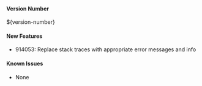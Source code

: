 #### Version Number
${version-number}

#### New Features
- 914053: Replace stack traces with appropriate error messages and info

#### Known Issues
- None

